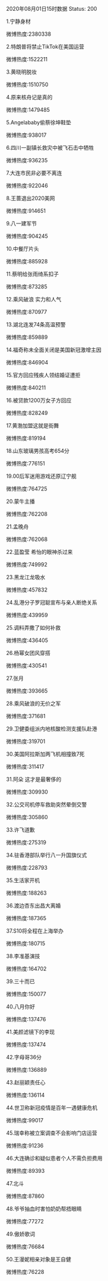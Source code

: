 2020年08月01日15时数据
Status: 200

1.宁静身材

微博热度:2380338

2.特朗普将禁止TikTok在美国运营

微博热度:1522211

3.黄晓明脱妆

微博热度:1510750

4.原来核舟记是真的

微博热度:1479485

5.Angelababy偷蔡徐坤鞋垫

微博热度:938017

6.四川一副镇长救灾中被飞石击中牺牲

微博热度:936235

7.大连市民非必要不离连

微博热度:922046

8.王蔷退出2020美网

微博热度:914651

9.八一建军节

微博热度:904245

10.中餐厅片头

微博热度:885928

11.蔡明给张雨绮系扣子

微博热度:873285

12.乘风破浪 实力和人气

微博热度:870977

13.湖北连发74条高温预警

微博热度:859889

14.福奇称未全面关闭是美国新冠激增主因

微博热度:846904

15.官方回应残疾人领结婚证遭拒

微博热度:840211

16.被贷款1200万女子方回应

微博热度:828249

17.黄渤加盟这就是街舞

微博热度:819194

18.山东玻璃男孩高考654分

微博热度:776151

19.00后军迷用游戏还原辽宁舰

微博热度:764725

20.蒙牛主播

微博热度:762208

21.孟晚舟

微博热度:762068

22.蓝盈莹 希怡的眼神杀过来

微博热度:749992

23.黑龙江龙吸水

微博热度:457832

24.乱港分子罗冠聪宣布与亲人断绝关系

微博热度:439959

25.调料弄撒了如何补救

微博热度:436405

26.杨幂女团风穿搭

微博热度:430541

27.张月

微博热度:393665

28.乘风破浪的无价之军

微博热度:371681

29.卫健委组派内地核酸检测支援队赴港

微博热度:319701

30.美国阿拉斯加两飞机相撞致7死

微博热度:311417

31.阿朵 这才是最奢侈的

微博热度:309930

32.公交司机停车救助突然晕倒交警

微博热度:305860

33.许飞道歉

微博热度:275319

34.驻香港部队举行八一升国旗仪式

微博热度:228793

35.生活家开机

微博热度:188263

36.渡边杏东出昌大离婚

微博热度:187365

37.S10将全程在上海举办

微博热度:180715

38.李准基演技

微博热度:164702

39.三十而已

微博热度:150077

40.八月你好

微博热度:137476

41.美颜滤镜下的李现

微博热度:137474

42.字母哥36分

微博热度:136889

43.赵丽颖责任心

微博热度:136114

44.世卫称新冠疫情是百年一遇健康危机

微博热度:99017

45.瑞幸称被立案调查不会影响门店运营

微博热度:91236

46.大连确诊和疑似患者个人不需负担费用

微博热度:89393

47.北斗

微博热度:87860

48.爷爷抽血时害怕奶奶帮捂眼睛

微博热度:77272

49.傲娇歌词

微博热度:76684

50.王漫妮相亲对象是王自健

微博热度:76228

